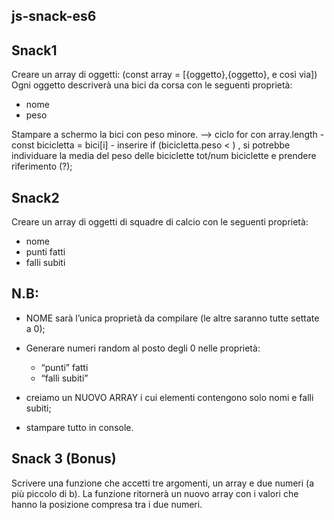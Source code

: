 ##  js-snack-es6

## Snack1
Creare un array di oggetti: (const array = [{oggetto},{oggetto}, e così via])
Ogni oggetto descriverà una bici da corsa con le seguenti proprietà:

- nome
- peso

Stampare a schermo la bici con peso minore.  --> ciclo for con array.length - const bicicletta = bici[i] - inserire if (bicicletta.peso < ) , si potrebbe individuare la media del peso delle biciclette tot/num biciclette e prendere riferimento  (?);


## Snack2
Creare un array di oggetti di squadre di calcio con le seguenti proprietà:

- nome
- punti fatti
- falli subiti

## N.B:

 - NOME sarà l’unica proprietà da compilare (le altre saranno tutte settate a 0);

 - Generare numeri random al posto degli 0 nelle proprietà:
    -  “punti” fatti 
    -  “falli subiti”

 - creiamo un NUOVO ARRAY i cui elementi contengono solo nomi e falli subiti;
 - stampare tutto in console.


## Snack 3 (Bonus)
Scrivere una funzione che accetti tre argomenti, un array e due numeri (a più piccolo di b).
La funzione ritornerà un nuovo array con i valori che hanno la posizione compresa tra i due numeri.